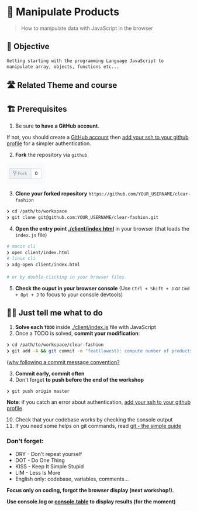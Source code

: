 # 👖 Manipulate Products

> How to manipulate data with JavaScript in the browser

## 🎯 Objective

```
Getting starting with the programming Language JavaScript to manipulate array, objects, functions etc...
```


## 🛣️ Related Theme and course


## 🏗 Prerequisites

1. Be sure **to have a GitHub account**.

If not, you should create a [GitHub account](https://github.com/join) then [add your ssh to your github profile](https://help.github.com/articles/connecting-to-github-with-ssh) for a simpler authentication.

2. **Fork** the repository via `github`

![fork](./img/fork.png)

3. **Clone your forked repository** `https://github.com/YOUR_USERNAME/clear-fashion`

```sh
❯ cd /path/to/workspace
❯ git clone git@github.com:YOUR_USERNAME/clear-fashion.git
```

4. **Open the entry point [./client/index.html](./client/index.html)** in your browser (that loads the `index.js` file)

```sh
# macos cli
❯ open client/index.html
# linux cli
❯ xdg-open client/index.html

# or by double-clicking in your browser files
```

5. **Check the ouput in your browser console** (Use `Ctrl + Shift + J` or `Cmd + Opt + J` to focus to your console devtools)


## 👩‍💻 Just tell me what to do

1. **Solve each `TODO`** inside [./client/index.js](./client/index.js) file with JavaScript
2. Once a TODO is solved, **commit your modification**:

```sh
❯ cd /path/to/workspace/clear-fashion
❯ git add -A && git commit -m "feat(lowest): compute number of products"
```

([why following a commit message convention?](https://dev.to/chrissiemhrk/git-commit-message-5e21)

3. **Commit early, commit often**
4. Don't forget **to push before the end of the workshop**

```sh
❯ git push origin master
```

**Note**: if you catch an error about authentication, [add your ssh to your github profile](https://help.github.com/articles/connecting-to-github-with-ssh/).

10. Check that your codebase works by checking the console output
11. If you need some helps on git commands, read [git - the simple guide](http://rogerdudler.github.io/git-guide/)

### Don't forget:

* DRY - Don't repeat yourself
* DOT - Do One Thing
* KISS - Keep It Simple Stupid
* LIM - Less Is More
* English only: codebase, variables, comments...

**Focus only on coding, forgot the browser display (next workshop!).**

**Use console.log or [console.table](https://developer.mozilla.org/en-US/docs/Web/API/Console/table) to display results (for the moment)**
